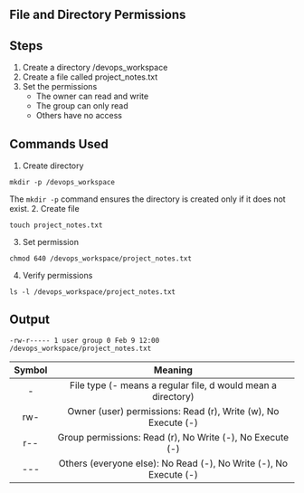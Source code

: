 ## File and Directory Permissions

## Steps
1. Create a directory /devops_workspace
2. Create a file called project_notes.txt
3. Set the permissions
     - The owner can read and write
     - The group can only read
     - Others have no access

## Commands Used
1. Create directory
```
mkdir -p /devops_workspace
```
The `mkdir -p`  command ensures the directory is created only if it does not exist.
2. Create file

```
touch project_notes.txt
```
3. Set permission
```
chmod 640 /devops_workspace/project_notes.txt
```
4. Verify permissions
```
ls -l /devops_workspace/project_notes.txt
```

## Output
```
-rw-r----- 1 user group 0 Feb 9 12:00 /devops_workspace/project_notes.txt
```

| Symbol            | Meaning  |
| :----------------:| :------: |
| -                 |  File type (- means a regular file, d would mean a directory)   |
| rw-               |   Owner (user) permissions: Read (r), Write (w), No Execute (-)   |
| r--               |  Group permissions: Read (r), No Write (-), No Execute (-)   |
| ---               |  Others (everyone else): No Read (-), No Write (-), No Execute (-)   |



